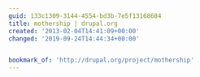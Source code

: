 ```yaml
---
guid: 133c1309-3144-4554-bd3b-7e5f13168684
title: mothership | drupal.org
created: '2013-02-04T14:41:09+00:00'
changed: '2019-09-24T14:44:34+00:00'


bookmark_of: 'http://drupal.org/project/mothership'
---
```




